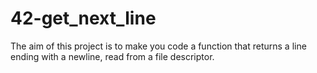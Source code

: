 # 42-get_next_line

The aim of this project is to make you code a function that returns a line
ending with a newline, read from a file descriptor.
